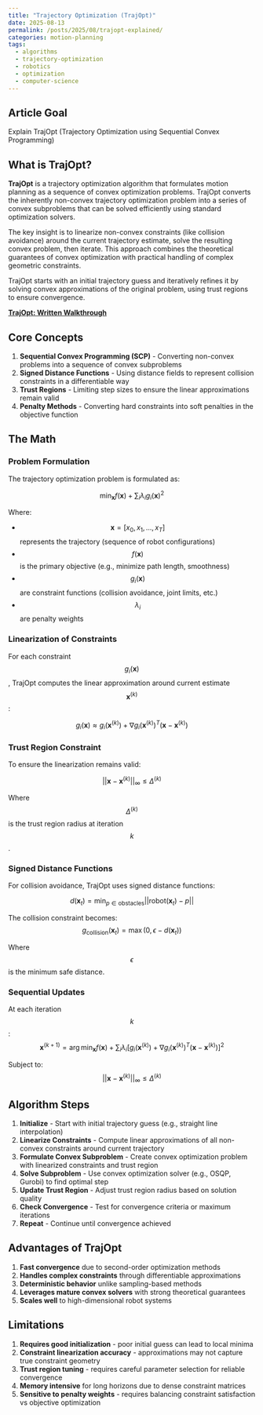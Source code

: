 ```yaml
---
title: "Trajectory Optimization (TrajOpt)"
date: 2025-08-13
permalink: /posts/2025/08/trajopt-explained/
categories: motion-planning
tags:
  - algorithms
  - trajectory-optimization
  - robotics
  - optimization
  - computer-science
---
```


## Article Goal
Explain TrajOpt (Trajectory Optimization using Sequential Convex Programming)

## What is TrajOpt?
**TrajOpt** is a trajectory optimization algorithm that formulates motion planning as a sequence of convex optimization problems. TrajOpt converts the inherently non-convex trajectory optimization problem into a series of convex subproblems that can be solved efficiently using standard optimization solvers.

The key insight is to linearize non-convex constraints (like collision avoidance) around the current trajectory estimate, solve the resulting convex problem, then iterate. This approach combines the theoretical guarantees of convex optimization with practical handling of complex geometric constraints.

TrajOpt starts with an initial trajectory guess and iteratively refines it by solving convex approximations of the original problem, using trust regions to ensure convergence.

**[TrajOpt: Written Walkthrough](/files/TrajOpt.pdf)**


## Core Concepts
1. **Sequential Convex Programming (SCP)** - Converting non-convex problems into a sequence of convex subproblems
2. **Signed Distance Functions** - Using distance fields to represent collision constraints in a differentiable way
3. **Trust Regions** - Limiting step sizes to ensure the linear approximations remain valid
4. **Penalty Methods** - Converting hard constraints into soft penalties in the objective function

## The Math

### Problem Formulation
The trajectory optimization problem is formulated as:

$$\min_{\mathbf{x}} f(\mathbf{x}) + \sum_{i} \lambda_i g_i(\mathbf{x})^2$$

Where:
- $$\mathbf{x} = [x_0, x_1, ..., x_T]$$ represents the trajectory (sequence of robot configurations)
- $$f(\mathbf{x})$$ is the primary objective (e.g., minimize path length, smoothness)
- $$g_i(\mathbf{x})$$ are constraint functions (collision avoidance, joint limits, etc.)
- $$\lambda_i$$ are penalty weights

### Linearization of Constraints
For each constraint $$g_i(\mathbf{x})$$, TrajOpt computes the linear approximation around current estimate $$\mathbf{x}^{(k)}$$:

$$g_i(\mathbf{x}) \approx g_i(\mathbf{x}^{(k)}) + \nabla g_i(\mathbf{x}^{(k)})^T (\mathbf{x} - \mathbf{x}^{(k)})$$

### Trust Region Constraint
To ensure the linearization remains valid:

$$||\mathbf{x} - \mathbf{x}^{(k)}||_{\infty} \leq \Delta^{(k)}$$

Where $$\Delta^{(k)}$$ is the trust region radius at iteration $$k$$.

### Signed Distance Functions
For collision avoidance, TrajOpt uses signed distance functions:

$$d(\mathbf{x}_t) = \min_{p \in \text{obstacles}} ||\text{robot}(\mathbf{x}_t) - p||$$

The collision constraint becomes:
$$g_{\text{collision}}(\mathbf{x}_t) = \max(0, \epsilon - d(\mathbf{x}_t))$$

Where $$\epsilon$$ is the minimum safe distance.

### Sequential Updates
At each iteration $$k$$:
$$\mathbf{x}^{(k+1)} = \arg\min_{\mathbf{x}} f(\mathbf{x}) + \sum_i \lambda_i [g_i(\mathbf{x}^{(k)}) + \nabla g_i(\mathbf{x}^{(k)})^T (\mathbf{x} - \mathbf{x}^{(k)})]^2$$

Subject to: $$||\mathbf{x} - \mathbf{x}^{(k)}||_{\infty} \leq \Delta^{(k)}$$

## Algorithm Steps
1. **Initialize** - Start with initial trajectory guess (e.g., straight line interpolation)
2. **Linearize Constraints** - Compute linear approximations of all non-convex constraints around current trajectory
3. **Formulate Convex Subproblem** - Create convex optimization problem with linearized constraints and trust region
4. **Solve Subproblem** - Use convex optimization solver (e.g., OSQP, Gurobi) to find optimal step
5. **Update Trust Region** - Adjust trust region radius based on solution quality
6. **Check Convergence** - Test for convergence criteria or maximum iterations
7. **Repeat** - Continue until convergence achieved



## Advantages of TrajOpt
1. **Fast convergence** due to second-order optimization methods
2. **Handles complex constraints** through differentiable approximations  
3. **Deterministic behavior** unlike sampling-based methods
4. **Leverages mature convex solvers** with strong theoretical guarantees
5. **Scales well** to high-dimensional robot systems

## Limitations
1. **Requires good initialization** - poor initial guess can lead to local minima
2. **Constraint linearization accuracy** - approximations may not capture true constraint geometry
3. **Trust region tuning** - requires careful parameter selection for reliable convergence
4. **Memory intensive** for long horizons due to dense constraint matrices
5. **Sensitive to penalty weights** - requires balancing constraint satisfaction vs objective optimization